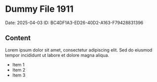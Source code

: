 # Dummy File 1911

Date: 2025-04-03
ID: BC4DF1A3-ED26-40D2-A163-F79428831396

## Content

Lorem ipsum dolor sit amet, consectetur adipiscing elit.
Sed do eiusmod tempor incididunt ut labore et dolore magna aliqua.

* Item 1
* Item 2
* Item 3
